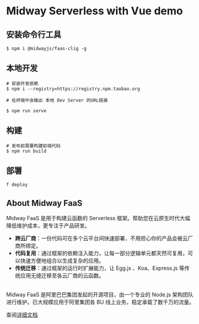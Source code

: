 # Midway Serverless with Vue demo

## 安装命令行工具

```
$ npm i @midwayjs/faas-clig -g
```

## 本地开发

```shell
# 安装开发依赖
$ npm i --registry=https://registry.npm.taobao.org
```

```shell
# 在终端中会输出 本地 Dev Server 的URL链接

$ npm run serve
```

## 构建
```shell
# 发布前需要构建前端代码
$ npm run build
```

## 部署

```shell
f deploy
```


## About Midway FaaS

Midway FaaS 是用于构建云函数的 Serverless 框架。帮助您在云原生时代大幅降低维护成本，更专注于产品研发。<br />

- **跨云厂商**：一份代码可在多个云平台间快速部署，不用担心你的产品会被云厂商所绑定。
- **代码复用**：通过框架的依赖注入能力，让每一部分逻辑单元都天然可复用，可以快速方便地组合以生成复杂的应用。
- **传统迁移**：通过框架的运行时扩展能力，让 Egg.js 、Koa、Express.js 等传统应用无缝迁移至各云厂商的云函数。


<br />Midway FaaS 是阿里巴巴集团发起的开源项目，由一个专业的 Node.js 架构团队进行维护。已大规模应用于阿里集团各 BU 线上业务，稳定承载了数千万的流量。

查阅[详细文档](https://www.yuque.com/midwayjs/faas/quick_start)
